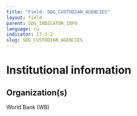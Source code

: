 ```yaml
---
title: "Field: SDG_CUSTODIAN_AGENCIES"
layout: field
parent: SDG_INDICATOR_INFO
language: ru
indicator: 17-3-2
slug: SDG_CUSTODIAN_AGENCIES
---
```

# Institutional information

## Organization(s)

World Bank (WB)